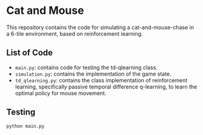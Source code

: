 # Cat and Mouse

This repository contains the code for simulating a cat-and-mouse-chase in a 6-tile environment, based on reinforcement learning.

## List of Code

* `main.py`: contains code for testing the td-qlearning class.
* `simulation.py`: contains the implementation of the game state.
* `td_qlearning.py`: contains the class implementation of reinforcement learning, specifically passive temporal difference q-learning, to learn the optimal policy for mouse movement.

## Testing

```bash
python main.py
```
